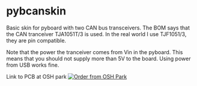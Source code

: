 pybcanskin
==========

Basic skin for pyboard with two CAN bus transceivers.
The BOM says that the CAN tranceiver TJA1051T/3 is used.
In the real world I use TJF1051/3, they are pin compatible.

Note that the power the tranceiver comes from Vin in 
the pyboard. This means that you should not supply more than 
5V to the board. Using power from USB works fine. 

Link to PCB at OSH park
<a href="https://oshpark.com/shared_projects/ZzbDCTR0"><img src="https://oshpark.com/assets/badge-5b7ec47045b78aef6eb9d83b3bac6b1920de805e9a0c227658eac6e19a045b9c.png" alt="Order from OSH Park"></img></a>
